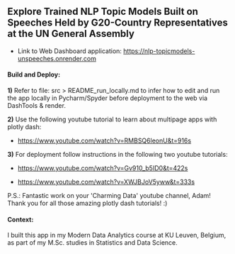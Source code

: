 ## Explore Trained NLP Topic Models Built on Speeches Held by G20-Country Representatives at the UN General Assembly
- Link to Web Dashboard application: https://nlp-topicmodels-unspeeches.onrender.com

#### Build and Deploy:

**1)** Refer to file: src > README_run_locally.md to infer how to edit and run the app locally
in Pycharm/Spyder before deployment to the web via DashTools & render.

**2)** Use the following youtube tutorial to learn about multipage apps with plotly dash:
    
- https://www.youtube.com/watch?v=RMBSQ6leonU&t=916s

**3)** For deployment follow instructions in the following two youtube tutorials:
 
- https://www.youtube.com/watch?v=Gv910_b5ID0&t=422s
    
- https://www.youtube.com/watch?v=XWJBJoV5yww&t=333s

P.S.: Fantastic work on your 'Charming Data' youtube channel, Adam! 
Thank you for all those amazing plotly dash tutorials! 
:)

#### Context:

I built this app in my Modern Data Analytics course at KU Leuven, Belgium,
as part of my M.Sc. studies in Statistics and Data Science.